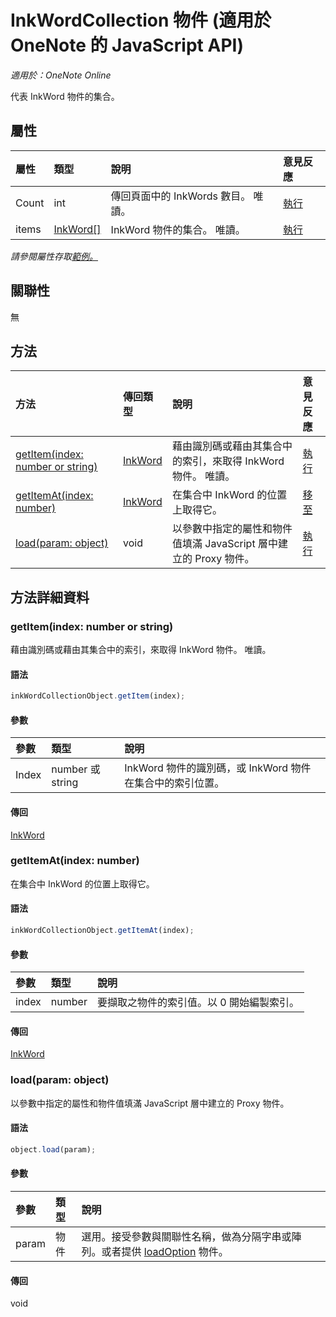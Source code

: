 ﻿# InkWordCollection 物件 (適用於 OneNote 的 JavaScript API)

_適用於：OneNote Online_  


代表 InkWord 物件的集合。

## 屬性

| 屬性	     | 類型	   |說明|意見反應|
|:---------------|:--------|:----------|:-------|
|Count|int|傳回頁面中的 InkWords 數目。 唯讀。|[執行](https://github.com/OfficeDev/office-js-docs/issues/new?title=OneNote-inkWordCollection-count)|
|items|[InkWord[]](inkword.md)|InkWord 物件的集合。 唯讀。|[執行](https://github.com/OfficeDev/office-js-docs/issues/new?title=OneNote-inkWordCollection-items)|

_請參閱屬性存取[範例。](#範例)_

## 關聯性
無


## 方法

| 方法           | 傳回類型    |說明| 意見反應|
|:---------------|:--------|:----------|:-------|
|[getItem(index: number or string)](#getitemindex-number-or-string)|[InkWord](inkword.md)|藉由識別碼或藉由其集合中的索引，來取得 InkWord 物件。 唯讀。|[執行](https://github.com/OfficeDev/office-js-docs/issues/new?title=OneNote-inkWordCollection-getItem)|
|[getItemAt(index: number)](#getitematindex-number)|[InkWord](inkword.md)|在集合中 InkWord 的位置上取得它。|[移至](https://github.com/OfficeDev/office-js-docs/issues/new?title=OneNote-inkWordCollection-getItemAt)|
|[load(param: object)](#loadparam-object)|void|以參數中指定的屬性和物件值填滿 JavaScript 層中建立的 Proxy 物件。|[執行](https://github.com/OfficeDev/office-js-docs/issues/new?title=OneNote-inkWordCollection-load)|

## 方法詳細資料


### getItem(index: number or string)
藉由識別碼或藉由其集合中的索引，來取得 InkWord 物件。 唯讀。

#### 語法
```js
inkWordCollectionObject.getItem(index);
```

#### 參數
| 參數	    | 類型	   |說明|
|:---------------|:--------|:----------|
|Index|number 或 string|InkWord 物件的識別碼，或 InkWord 物件在集合中的索引位置。|

#### 傳回
[InkWord](inkword.md)

### getItemAt(index: number)
在集合中 InkWord 的位置上取得它。

#### 語法
```js
inkWordCollectionObject.getItemAt(index);
```

#### 參數
| 參數	    | 類型	   |說明|
|:---------------|:--------|:----------|
|index|number|要擷取之物件的索引值。以 0 開始編製索引。|

#### 傳回
[InkWord](inkword.md)

### load(param: object)
以參數中指定的屬性和物件值填滿 JavaScript 層中建立的 Proxy 物件。

#### 語法
```js
object.load(param);
```

#### 參數
| 參數	    | 類型	   |說明|
|:---------------|:--------|:----------|
|param|物件|選用。接受參數與關聯性名稱，做為分隔字串或陣列。或者提供 [loadOption](loadoption.md) 物件。|

#### 傳回
void
